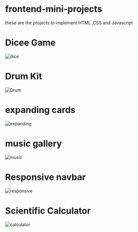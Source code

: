 # frontend-mini-projects
these are the projects to implement HTML ,CSS and Javascript
# Dicee Game
![dice](https://user-images.githubusercontent.com/80371996/181160035-c9df114b-3c3f-40ff-a615-e244a6cc774f.png)
# Drum Kit
​![Drum](https://user-images.githubusercontent.com/80371996/181160553-a51d739b-ee47-4328-9cb9-b711426a5315.png)
# expanding cards
![expanding ](https://user-images.githubusercontent.com/80371996/181160938-72e746ec-08bb-4809-9543-9ea075bfd9a4.png)
# music gallery
![music](https://user-images.githubusercontent.com/80371996/181161313-abe76bb1-319a-4292-844b-8c2b03d04894.png)
# Responsive navbar
![responsive](https://user-images.githubusercontent.com/80371996/181161658-2c0c7624-4a27-444d-9a54-dda38370a082.png)
# Scientific Calculator
![calculator](https://user-images.githubusercontent.com/80371996/181161909-37638a5e-cec0-4c3b-8fcf-bdb9cbaf8bf0.png)
